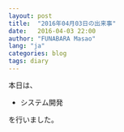 ```yaml
---
layout: post
title:  "2016年04月03日の出来事"
date:   2016-04-03 22:00
author: "FUNABARA Masao"
lang: "ja"
categories: blog
tags: diary
---
```


本日は、

* システム開発

を行いました。

